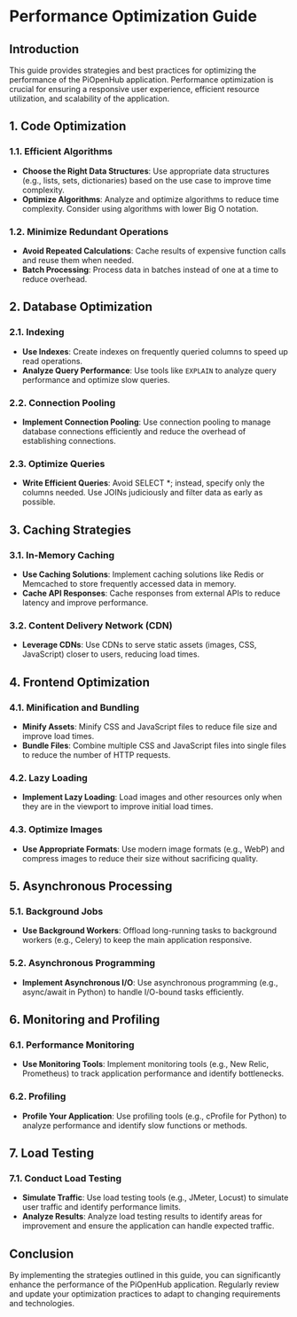 # Performance Optimization Guide

## Introduction
This guide provides strategies and best practices for optimizing the performance of the PiOpenHub application. Performance optimization is crucial for ensuring a responsive user experience, efficient resource utilization, and scalability of the application.

## 1. Code Optimization
### 1.1. Efficient Algorithms
- **Choose the Right Data Structures**: Use appropriate data structures (e.g., lists, sets, dictionaries) based on the use case to improve time complexity.
- **Optimize Algorithms**: Analyze and optimize algorithms to reduce time complexity. Consider using algorithms with lower Big O notation.

### 1.2. Minimize Redundant Operations
- **Avoid Repeated Calculations**: Cache results of expensive function calls and reuse them when needed.
- **Batch Processing**: Process data in batches instead of one at a time to reduce overhead.

## 2. Database Optimization
### 2.1. Indexing
- **Use Indexes**: Create indexes on frequently queried columns to speed up read operations.
- **Analyze Query Performance**: Use tools like `EXPLAIN` to analyze query performance and optimize slow queries.

### 2.2. Connection Pooling
- **Implement Connection Pooling**: Use connection pooling to manage database connections efficiently and reduce the overhead of establishing connections.

### 2.3. Optimize Queries
- **Write Efficient Queries**: Avoid SELECT *; instead, specify only the columns needed. Use JOINs judiciously and filter data as early as possible.

## 3. Caching Strategies
### 3.1. In-Memory Caching
- **Use Caching Solutions**: Implement caching solutions like Redis or Memcached to store frequently accessed data in memory.
- **Cache API Responses**: Cache responses from external APIs to reduce latency and improve performance.

### 3.2. Content Delivery Network (CDN)
- **Leverage CDNs**: Use CDNs to serve static assets (images, CSS, JavaScript) closer to users, reducing load times.

## 4. Frontend Optimization
### 4.1. Minification and Bundling
- **Minify Assets**: Minify CSS and JavaScript files to reduce file size and improve load times.
- **Bundle Files**: Combine multiple CSS and JavaScript files into single files to reduce the number of HTTP requests.

### 4.2. Lazy Loading
- **Implement Lazy Loading**: Load images and other resources only when they are in the viewport to improve initial load times.

### 4.3. Optimize Images
- **Use Appropriate Formats**: Use modern image formats (e.g., WebP) and compress images to reduce their size without sacrificing quality.

## 5. Asynchronous Processing
### 5.1. Background Jobs
- **Use Background Workers**: Offload long-running tasks to background workers (e.g., Celery) to keep the main application responsive.

### 5.2. Asynchronous Programming
- **Implement Asynchronous I/O**: Use asynchronous programming (e.g., async/await in Python) to handle I/O-bound tasks efficiently.

## 6. Monitoring and Profiling
### 6.1. Performance Monitoring
- **Use Monitoring Tools**: Implement monitoring tools (e.g., New Relic, Prometheus) to track application performance and identify bottlenecks.

### 6.2. Profiling
- **Profile Your Application**: Use profiling tools (e.g., cProfile for Python) to analyze performance and identify slow functions or methods.

## 7. Load Testing
### 7.1. Conduct Load Testing
- **Simulate Traffic**: Use load testing tools (e.g., JMeter, Locust) to simulate user traffic and identify performance limits.
- **Analyze Results**: Analyze load testing results to identify areas for improvement and ensure the application can handle expected traffic.

## Conclusion
By implementing the strategies outlined in this guide, you can significantly enhance the performance of the PiOpenHub application. Regularly review and update your optimization practices to adapt to changing requirements and technologies.
